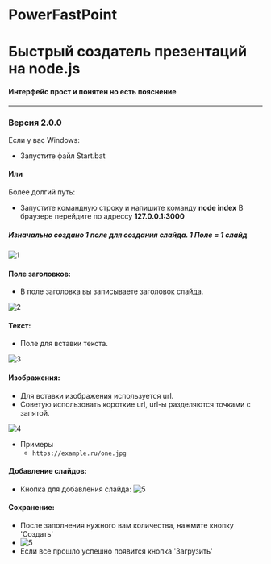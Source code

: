 # PowerFastPoint
# Быстрый создатель презентаций на node.js
#### Интерфейс прост и понятен но есть пояснение
-------------
### Версия 2.0.0
Если у вас Windows:
- Запустите файл Start.bat
#### Или
Более долгий путь:
- Запустите командную строку и напишите команду **node index**
    В браузере перейдите по адрессу **127.0.0.1:3000**


##### Изначально создано 1 поле для создания слайда. 1 Поле = 1 слайд
![1](https://sun9-73.userapi.com/impg/PpsFhTgqs3-uHGCn1J9S_MrbmkVZ3Z8ZAqCZnw/q24tORwr1po.jpg?size=1280x371&quality=96&sign=13db1945b2dce796c6084962b3a807af&type=album "1")



#### Поле заголовков:
- В поле заголовка вы записываете заголовок слайда.

![2](https://sun9-88.userapi.com/impg/FWg4Lj5mZ4rigix8JYw0Ht_KbR1VBW6Fydk9AA/_W3FX2kfJto.jpg?size=1066x121&quality=96&sign=82fa86c7585d2ed197914ac2ca7c651e&type=album "2")

#### Текст:
- Поле для вставки текста.

![3](https://sun9-72.userapi.com/impg/0vtf0f4I8Vib_s2kOkw1xwDaIWuGlOCJFvVJfA/JgWSL07jwf0.jpg?size=1156x173&quality=96&sign=0b52f8e75bb47c787c5cfb388ace67ce&type=album "3")

#### Изображения:
-  Для вставки изображения используется url.
- Советую использовать короткие url, url-ы разделяются точками с запятой.

![4](https://sun9-61.userapi.com/impg/6Q_Gb_FDDGYm6Drr1FZfQDlOSuqLQXfKXB1PbQ/RTQWhGLy0Q4.jpg?size=1030x175&quality=96&sign=0d144b2b02b233f8a6353cf5f7c4f98d&type=album "4")

- Примеры
    - `https://example.ru/one.jpg` 

#### Добавление слайдов:
- Кнопка для добавления слайда:
![5](https://sun9-39.userapi.com/impg/YMt6sJ8zuq49ASiv0EObjWYb4-VxJ5Lkjv8BlA/YPCSvhkiybE.jpg?size=642x200&quality=96&sign=c0b81664be485e894286101e5b511e85&type=album "5")

####  Сохранение:
-  После заполнения нужного вам количества, нажмите кнопку 'Создать'
-  ![5](https://sun9-32.userapi.com/impg/fkakL_6pUYyfYaih9lbevpYHE3NjilUcUOWGbQ/lHnz62qHA_k.jpg?size=1205x251&quality=96&sign=8909cec81a87c8efb66c713808734e50&type=album "5")
-  Если все прошло успешно появится кнопка 'Загрузить'